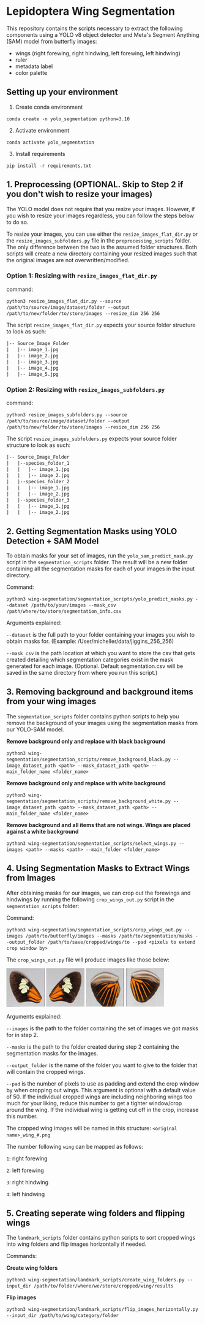 # Lepidoptera Wing Segmentation

This repository contains the scripts necessary to extract the following components using a YOLO v8 object detector and Meta's Segment Anything (SAM) model from butterfly images:
- wings (right forewing, right hindwing, left forewing, left hindwing) 
- ruler
- metadata label
- color palette


## Setting up your environment

1. Create conda environment
```
conda create -n yolo_segmentation python=3.10
```

2. Activate environment
```
conda activate yolo_segmentation
```

3. Install requirements
```
pip install -r requirements.txt
```

## 1. Preprocessing (OPTIONAL. Skip to Step 2 if you don't wish to resize your images)

The YOLO model does not require that you resize your images. However, if you wish to resize your images regardless, you can follow the steps below to do so. 

To resize your images, you can use either the `resize_images_flat_dir.py` or the `resize_images_subfolders.py` file in the `preprocessing_scripts` folder. The only difference between the two is the assumed folder structures. Both scripts will create a new directory containing your resized images such that the original images are not overwritten/modified. 

### Option 1: Resizing with `resize_images_flat_dir.py`
command: 
```
python3 resize_images_flat_dir.py --source /path/to/source/image/dataset/folder --output /path/to/new/folder/to/store/images --resize_dim 256 256
```

The script `resize_images_flat_dir.py` expects your source folder structure to look as such:
```
|-- Source_Image_Folder
|   |-- image_1.jpg
|   |-- image_2.jpg
|   |-- image_3.jpg
|   |-- image_4.jpg
|   |-- image_5.jpg
```

### Option 2: Resizing with `resize_images_subfolders.py`
command: 
```
python3 resize_images_subfolders.py --source /path/to/source/image/dataset/folder --output /path/to/new/folder/to/store/images --resize_dim 256 256
```

The script `resize_images_subfolders.py` expects your source folder structure to look as such:

```
|-- Source_Image_Folder
|   |--species_folder_1
|   |   |-- image_1.jpg
|   |   |-- image_2.jpg
|   |--species_folder_2
|   |   |-- image_1.jpg
|   |   |-- image_2.jpg
|   |--species_folder_3
|   |   |-- image_1.jpg
|   |   |-- image_2.jpg

```

## 2. Getting Segmentation Masks using YOLO Detection + SAM Model

To obtain masks for your set of images, run the `yolo_sam_predict_mask.py` script in the `segmentation_scripts` folder. The result will be a new folder containing all the segmentation masks for each of your images in the input directory.

Command: 

```
python3 wing-segmentation/segmentation_scripts/yolo_predict_masks.py --dataset /path/to/your/images --mask_csv /path/where/to/store/segmentation_info.csv
```

Arguments explained: 

`--dataset` is the full path to your folder containing your images you wish to obtain masks for. (Example: /User/micheller/data/jiggins_256_256)

`--mask_csv` is the path location at which you want to store the csv that gets created detailing which segmentation categories exist in the mask generated for each image. (Optional. Default segmentation.csv will be saved in the same directory from where you run this script.)

## 3. Removing background and background items from your wing images

The `segmentation_scripts` folder contains python scripts to help you remove the background of your images using the segmentation masks from our YOLO-SAM model. 

**Remove background only and replace with black background**

```
python3 wing-segmentation/segmentation_scripts/remove_background_black.py --image_dataset_path <path> --mask_dataset_path <path> --main_folder_name <folder_name>
```

**Remove background only and replace with white background**

```
python3 wing-segmentation/segmentation_scripts/remove_background_white.py --image_dataset_path <path> --mask_dataset_path <path> --main_folder_name <folder_name>
```

**Remove background and all items that are not wings. Wings are placed against a white background**

```
python3 wing-segmentation/segmentation_scripts/select_wings.py --images <path> --masks <path> --main_folder <folder_name>
```

## 4. Using Segmentation Masks to Extract Wings from Images

After obtaining masks for our images, we can crop out the forewings and hindwings by running the following `crop_wings_out.py` script in the `segmentation_scripts` folder:

Command:

```
python3 wing-segmentation/segmentation_scripts/crop_wings_out.py --images /path/to/butterfly/images --masks /path/to/segmentation/masks --output_folder /path/to/save/cropped/wings/to --pad <pixels to extend crop window by>
```

The `crop_wings_out.py` file will produce images like those below:

<img src="readme_images/CAM016015_d_lfw.png" alt="Alt text" width="100" height="100">
<img src="readme_images/CAM016015_d_rfw.png" alt="Alt text" width="100" height="100">
<img src="readme_images/CAM016022_d_lhw.png" alt="Alt text" width="100" height="100">
<img src="readme_images/CAM016019_d_rhw.png" alt="Alt text" width="100" height="100">


Arguments explained: 

`--images` is the path to the folder containing the set of images we got masks for in step 2.

`--masks` is the path to the folder created during step 2 containing the segmentation masks for the images.

`--output_folder` is the name of the folder you want to give to the folder that will contain the cropped wings.

`--pad` is the number of pixels to use as padding and extend the crop window by when cropping out wings. This argument is optional with a default value of 50. If the individual cropped wings are including neighboring wings too much for your liking, reduce this number to get a tighter window/crop around the wing. If the individual wing is getting cut off in the crop, increase this number. 

The cropped wing images will be named in this structure: `<original name>_wing_#.png`

The number following `wing` can be mapped as follows:

`1`: right forewing

`2`: left forewing

`3`: right hindwing

`4`: left hindwing

## 5. Creating seperate wing folders and flipping wings

The `landmark_scripts` folder contains python scripts to sort cropped wings into wing folders and flip images horizontally if needed.

Commands:

**Create wing folders**
```
python3 wing-segmentation/landmark_scripts/create_wing_folders.py --input_dir /path/to/folder/where/we/store/cropped/wing/results
```

**Flip images**
```
python3 wing-segmentation/landmark_scripts/flip_images_horizontally.py --input_dir /path/to/wing/category/folder
```
